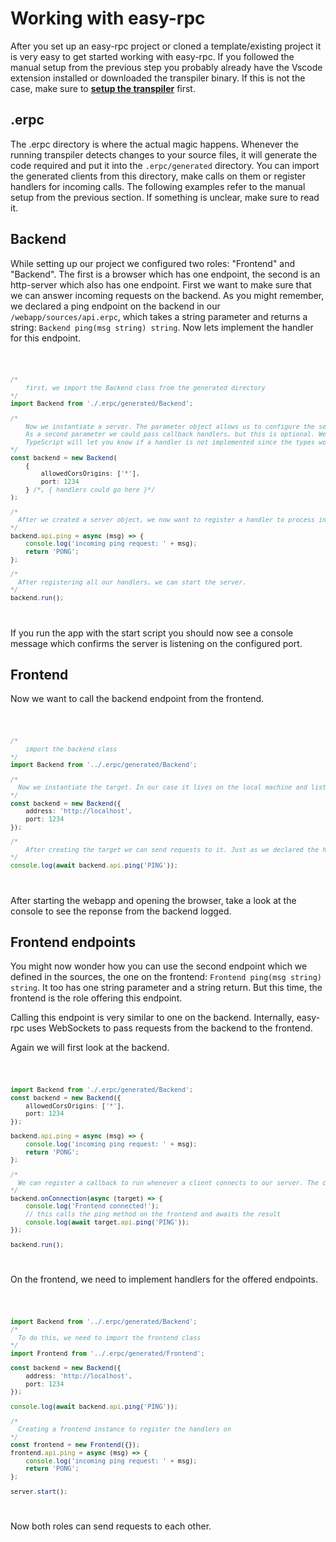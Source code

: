 <script>
    import Code from '$lib/Code.svelte';
</script>

# Working with easy-rpc

After you set up an easy-rpc project or cloned a template/existing project it is very easy to get started working with easy-rpc.
If you followed the manual setup from the previous step you probably already have the Vscode extension installed or downloaded the transpiler binary. If this is not the case, make sure to **[setup the transpiler](/easy-rpc-docs/2🛠%EF%B8%8F%20Getting%20started/1Setup#vscode-extension)** first.

## .erpc

The .erpc directory is where the actual magic happens. Whenever the running transpiler detects changes to your source files, it will generate the code required and put it into the `.erpc/generated` directory. You can import the generated clients from this directory, make calls on them or register handlers for incoming calls. The following examples refer to the manual setup from the previous section. If something is unclear, make sure to read it.

## Backend

While setting up our project we configured two roles: "Frontend" and "Backend". The first is a browser which has one endpoint, the second is an http-server which also has one endpoint. First we want to make sure that we can answer incoming requests on the backend. As you might remember, we declared a ping endpoint on the backend in our `/webapp/sources/api.erpc`, which takes a string parameter and returns a string: `Backend ping(msg string) string`. Now lets implement the handler for this endpoint.

<Code filename="/webapp/backend/main.ts">

```ts
/*
    first, we import the Backend class from the generated directory
*/
import Backend from './.erpc/generated/Backend';

/*
    Now we instantiate a server. The parameter object allows us to configure the server. Depending on the role the configuration options might differ.
    As a second parameter we could pass callback handlers, but this is optional. We will set the handlers later. Passing them as a parameter on creation has an advantage tough:
    TypeScript will let you know if a handler is not implemented since the types wont match. If this is important to you, you can decide to pass the handlers on creation.
*/
const backend = new Backend(
	{
		allowedCorsOrigins: ['*'],
		port: 1234
	} /*, { handlers could go here }*/
);

/*
  After we created a server object, we now want to register a handler to process incoming requests. Since we defined the endpoint in api.erpc it will live at the .api namespace on out backend object.
*/
backend.api.ping = async (msg) => {
	console.log('incoming ping request: ' + msg);
	return 'PONG';
};

/*
  After registering all our handlers, we can start the server.
*/
backend.run();
```

</Code>

If you run the app with the start script you should now see a console message which confirms the server is listening on the configured port.

## Frontend

Now we want to call the backend endpoint from the frontend.

<Code filename="/webapp/frontend/src/main.ts">

```ts
/*
    import the backend class
*/
import Backend from '../.erpc/generated/Backend';

/*
  Now we instantiate the target. In our case it lives on the local machine and listens to the 1234 port, which we configured earlier in the backend code.
*/
const backend = new Backend({
	address: 'http://localhost',
	port: 1234
});

/*
    After creating the target we can send requests to it. Just as we declared the handler on the backend object, now we call it on the backend object and await the response.
*/
console.log(await backend.api.ping('PING'));
```

</Code>

After starting the webapp and opening the browser, take a look at the console to see the reponse from the backend logged.

## Frontend endpoints

You might now wonder how you can use the second endpoint which we defined in the sources, the one on the frontend: `Frontend ping(msg string) string`. It too has one string parameter and a string return. But this time, the frontend is the role offering this endpoint.

Calling this endpoint is very similar to one on the backend. Internally, easy-rpc uses WebSockets to pass requests from the backend to the frontend.

Again we will first look at the backend.

<Code filename="/webapp/backend/main.ts">

```ts
import Backend from './.erpc/generated/Backend';
const backend = new Backend({
	allowedCorsOrigins: ['*'],
	port: 1234
});

backend.api.ping = async (msg) => {
	console.log('incoming ping request: ' + msg);
	return 'PONG';
};

/*
  We can register a callback to run whenever a client connects to our server. The callback gets the browser as a parameter, so you can perform calls on the target.
*/
backend.onConnection(async (target) => {
	console.log('Frontend connected!');
	// this calls the ping method on the frontend and awaits the result
	console.log(await target.api.ping('PING'));
});

backend.run();
```

</Code>

On the frontend, we need to implement handlers for the offered endpoints.

<Code filename="/webapp/frontend/src/main.ts">

```ts
import Backend from '../.erpc/generated/Backend';
/*
  To do this, we need to import the frontend class
*/
import Frontend from '../.erpc/generated/Frontend';

const backend = new Backend({
	address: 'http://localhost',
	port: 1234
});

console.log(await backend.api.ping('PING'));

/*
  Creating a frontend instance to register the handlers on
*/
const frontend = new Frontend({});
frontend.api.ping = async (msg) => {
	console.log('incoming ping request: ' + msg);
	return 'PONG';
};

server.start();
```

</Code>

Now both roles can send requests to each other.